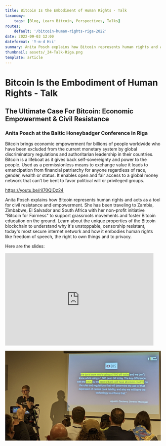 ```yaml
---
title: Bitcoin Is the Embodiment of Human Rights - Talk
taxonomy:
    tags: [Blog, Learn Bitcoin, Perspectives, Talks]
routes:
    default: '/bitcoin-human-rights-riga-2022'
date: 2022-09-03 12:00
dateformat: 'Y-m-d H:i'
summary: Anita Posch explains how Bitcoin represents human rights and acts as a tool for civil resistance and empowerment.
thumbnail: assets/_24-Talk-Riga.png
template: article
---
```


# Bitcoin Is the Embodiment of Human Rights - Talk
## The Ultimate Case For Bitcoin: Economic Empowerment & Civil Resistance

### Anita Posch at the Baltic Honeybadger Conference in Riga

Bitcoin brings economic empowerment for billions of people worldwide who have been excluded from the current monetary system by global discriminatory regulations and authoritarian leadership in their countries. Bitcoin is a lifeboat as it gives back self-sovereignty and power to the people. Used as a permissionless means to exchange value it leads to emancipation from financial patriarchy for anyone regardless of race, gender, wealth or status. It enables open and fair access to a global money network that can’t be bent to favor political will or privileged groups. 

https://youtu.be/ril70QIDz24

Anita Posch explains how Bitcoin represents human rights and acts as a tool for civil resistance and empowerment. She has been traveling to Zambia, Zimbabwe, El Salvador and South Africa with her non-profit initiative "Bitcoin for Fairness" to support grassroots movements and foster Bitcoin education on the ground. Learn about the unique properties of the Bitcoin blockchain to understand why it's unstoppable, censorship resistant, today's most secure internet network and how it embodies human rights like freedom of speech, the right to own things and to privacy.

Here are the slides:
<iframe src="https://docs.google.com/presentation/d/e/2PACX-1vT2wA46GTAYdFAT7_sd7BWD4IYEt5nKZVSLYR5qhohhacbE65s3ErOLZEF2eo0t6cBQVL1-Zr8Yzhyr/embed?start=false&loop=false&delayms=3000" frameborder="0" width="480" height="299" allowfullscreen="true" mozallowfullscreen="true" webkitallowfullscreen="true"></iframe>


![](assets/_24-Talk-Riga.png)

